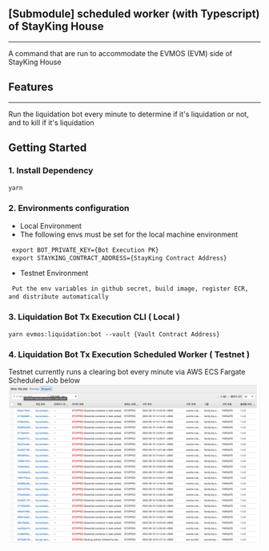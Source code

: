 
##  [Submodule] scheduled worker (with Typescript) of StayKing House

---
A command that are run to accommodate the EVMOS (EVM) side of StayKing House

## Features

---
Run the liquidation bot every minute to determine if it's liquidation or not, and to kill if it's liquidation


## Getting Started


### 1. Install Dependency

```
yarn
```

### 2. Environments configuration
- Local Environment
- The following envs must be set for the local machine environment
```aidl
 export BOT_PRIVATE_KEY={Bot Execution PK}
 export STAYKING_CONTRACT_ADDRESS={StayKing Contract Address}
```

- Testnet Environment
```aidl
 Put the env variables in github secret, build image, register ECR, and distribute automatically
```

### 3. Liquidation Bot Tx Execution CLI ( Local )
```
yarn evmos:liquidation:bot --vault {Vault Contract Address}
```

### 4. Liquidation Bot Tx Execution Scheduled Worker ( Testnet )
Testnet currently runs a clearing bot every minute via AWS ECS Fargate Scheduled Job below
![img.png](img.png)
